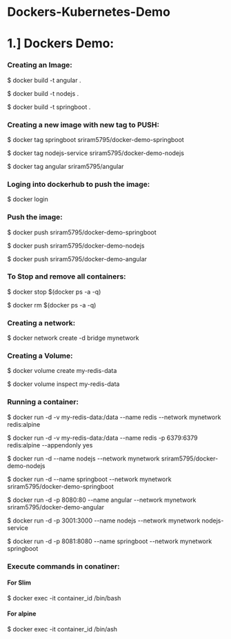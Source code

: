 # Dockers-Kubernetes-Demo

# 1.] Dockers Demo:

  ### Creating an Image:

  $ docker build -t angular .

  $ docker build -t nodejs .

  $ docker build -t springboot .

  ### Creating a new image with new tag to PUSH:

  $ docker tag springboot sriram5795/docker-demo-springboot

  $ docker tag nodejs-service sriram5795/docker-demo-nodejs

  $ docker tag angular sriram5795/angular

  ### Loging into dockerhub to push the image:
  $ docker login

  ### Push the image:
  $ docker push sriram5795/docker-demo-springboot

  $ docker push sriram5795/docker-demo-nodejs

  $ docker push sriram5795/docker-demo-angular

  ### To Stop and remove all containers:
  $ docker stop $(docker ps -a -q)

  $ docker rm $(docker ps -a -q)

  ### Creating a network:
  $ docker network create -d bridge mynetwork

  ### Creating a Volume:
  $ docker volume create my-redis-data

  $ docker volume inspect  my-redis-data

  ### Running a container:
  $ docker run -d -v  my-redis-data:/data --name redis --network mynetwork redis:alpine

  $ docker run -d -v  my-redis-data:/data --name redis -p 6379:6379 redis:alpine --appendonly yes

  $ docker run -d --name nodejs --network mynetwork sriram5795/docker-demo-nodejs

  $ docker run -d --name springboot --network mynetwork sriram5795/docker-demo-springboot

  $ docker run -d -p 8080:80 --name angular --network mynetwork sriram5795/docker-demo-angular

  $ docker run -d -p 3001:3000 --name nodejs --network mynetwork nodejs-service 

  $ docker run -d -p 8081:8080 --name springboot --network mynetwork springboot

  ### Execute commands in conatiner:
  #### For Slim
  $ docker exec -it container_id /bin/bash

  #### For alpine
  $ docker exec -it container_id /bin/ash
